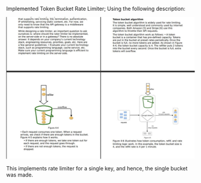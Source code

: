 Implemented Token Bucket Rate Limiter; Using the following description:

![Token Bucket Rate Limiter](/images/RateLimiter.jpg)

This implements rate limiter for a single key, and hence, the single bucket was made.